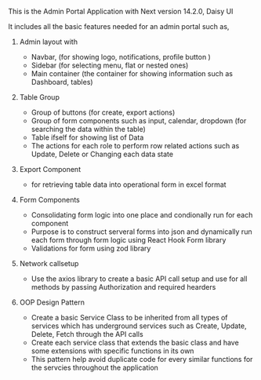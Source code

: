 This is the Admin Portal Application with Next version 14.2.0, Daisy UI 

It includes all the basic features needed for an admin portal such as, 
1. Admin layout with 
    - Navbar, (for showing logo, notifications, profile button )
    - Sidebar (for selecting menu, flat or nested ones)
    - Main container (the container for showing information such as Dashboard, tables)

2. Table Group
    - Group of buttons (for create, export actions)
    - Group of form components such as input, calendar, dropdown (for searching the data within the table)
    - Table ifself for showing list of Data
    - The actions for each role to perform row related actions such as Update, Delete or Changing each data state

3. Export Component
    - for retrieving table data into operational form in excel format

4. Form Components
    - Consolidating form logic into one place and condionally run for each component
    - Purpose is to construct serveral forms into json and dynamically run each form through form logic using React Hook Form library
    - Validations for form using zod library

5. Network callsetup
    - Use the axios library to create a basic API call setup and use for all methods by passing Authorization and required hearders
    
6. OOP Design Pattern
    - Create a basic Service Class to be inherited from all types of services which has underground services such as Create, Update, Delete, Fetch through the API calls
    - Create each service class that extends the basic class and have some extensions with specific functions in its own
    - This pattern help avoid duplicate code for every similar functions for the servcies throughout the application
